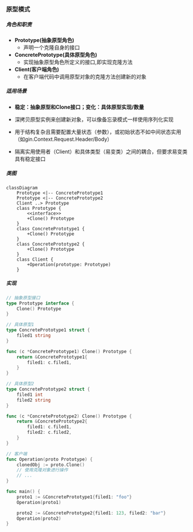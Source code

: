 ### 原型模式

##### 角色和职责

- **Prototype(抽象原型角色)**
  - 声明一个克隆自身的接口
- **ConcretePrototype(具体原型角色)**
  - 实现抽象原型角色所定义的接口,即实现克隆方法
- **Client(客户端角色)**
  - 在客户端代码中调用原型对象的克隆方法创建新的对象

##### 适用场景

- **稳定：抽象原型和Clone接口；变化：具体原型实现/数量**

- 深拷贝原型实例来创建新对象，可以像备忘录模式一样使用序列化实现

- 用于结构复杂且需要配置大量状态（参数），或初始状态不如中间状态实用（如gin.Context.Request.Header/Body）

- 隔离实用使用者（Client）和具体类型（易变类）之间的耦合，但要求易变类具有稳定接口

##### 类图

```mermaid
classDiagram
    Prototype <|-- ConcretePrototype1
    Prototype <|-- ConcretePrototype2
    Client ..> Prototype
    class Prototype {
        <<interface>>
        +Clone() Prototype
    }
    class ConcretePrototype1 {
        +Clone() Prototype
    }
    class ConcretePrototype2 {
        +Clone() Prototype
    }
    class Client {
        +Operation(prototype: Prototype)
    }
```

##### 实现

```go
// 抽象原型接口
type Prototype interface {
    Clone() Prototype
}

// 具体原型1
type ConcretePrototype1 struct {
    filed1 string
}

func (c *ConcretePrototype1) Clone() Prototype {
    return &ConcretePrototype1{
        filed1: c.filed1,
    }
}

// 具体原型2 
type ConcretePrototype2 struct {
    filed1 int
    filed2 string
}

func (c *ConcretePrototype2) Clone() Prototype {
    return &ConcretePrototype2{
        filed1: c.filed1,
        filed2: c.filed2,
    }
}

// 客户端
func Operation(proto Prototype) {
    clonedObj := proto.Clone()
    // 使用克隆对象进行操作
    // ...
}

func main() {
    proto1 := &ConcretePrototype1{filed1: "foo"}
    Operation(proto1)

    proto2 := &ConcretePrototype2{filed1: 123, filed2: "bar"}
    Operation(proto2)
}
```
